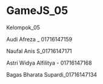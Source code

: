 # GameJS_05
Kelompok_05


Audi Afreza _ 01716147159

Naufal Anis S_01716147171


Astri Widya Alfilitya - 01716147168

Bagas Bharata Supardi_01716147134




